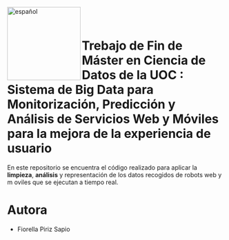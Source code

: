 [<img align="left" src="https://www.uoc.edu/portal/_resources/common/imatges/sala_de_premsa/noticies/2016/202-nova-marca-uoc.jpg" alt="español" width="170"/>](https://www.uoc.edu/portal/es/news/actualitat/2016/202-nueva-marca-uoc.html)

<br>
<br>

# Trebajo de Fin de Máster en Ciencia de Datos de la UOC : Sistema de Big Data para Monitorización, Predicción y Análisis de Servicios Web y Móviles para la mejora de la experiencia de usuario



En este repositorio se encuentra el código realizado para aplicar la **limpieza**, **análisis**  y representación de los datos recogidos de robots web y m
oviles que se ejecutan a tiempo real.

# Autora

- Fiorella Piriz Sapio
